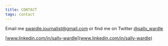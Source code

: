 ```yaml
---
title: CONTACT
tags: contact
---
```

Email me [swardle.journalist@gmail.com](https://mail.google.com/mail/u/0/?view=cm&fs=1&to=swardle@gmail.com) or find me on Twitter [@sally_wardle](https://twitter.com/sally_wardle?lang=en) 

[www.linkedin.com/in/sally-wardle](www.linkedin.com/in/sally-wardle)